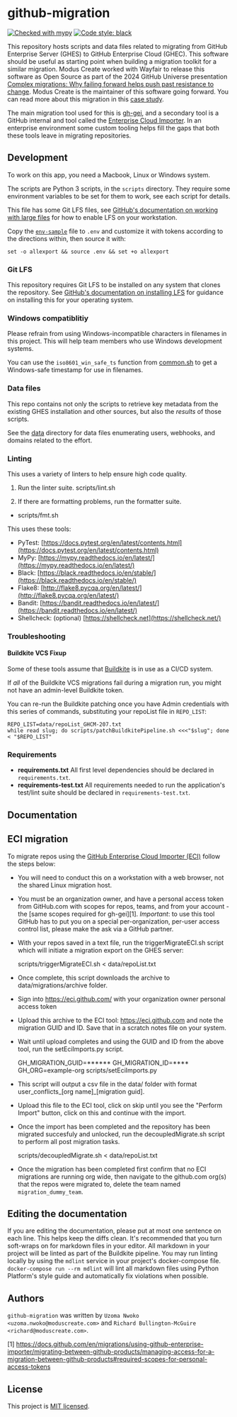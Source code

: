 # github-migration

[![Checked with mypy](https://img.shields.io/badge/mypy-checked-blue)](http://mypy-lang.org/)
[![Code style: black](https://img.shields.io/badge/code%20style-black-black.svg)](https://github.com/psf/black)

This repository hosts scripts and data files related to migrating from GitHub Enterprise Server (GHES)
to GitHub Enterprise Cloud (GHEC). This software should be useful as starting point when building a migration
toolkit for a similar migration. Modus Create worked with Wayfair to release this software as Open Source as part of the 2024 GitHub Universe presentation [Complex migrations: Why failing forward helps push past resistance to change](https://reg.githubuniverse.com/flow/github/universe24/attendee-portal/page/sessioncatalog/session/1715190440825001r1em). Modus Create is the maintainer of this software going forward. You can read more about this migration in this [case study](https://moduscreate.com/case-study/wayfair/). 

The main migration tool used
for this is [gh-gei](https://github.com/github/gh-gei), and a secondary tool is a GitHub internal and
tool called the [Enterprise Cloud Importer](https://eci.github.com/). In an enterprise environment 
some custom tooling helps fill the gaps that both these tools leave in migrating repositories.

## Development

To work on this app, you need a Macbook, Linux or Windows system.

The scripts are Python 3 scripts, in the `scripts` directory. They require some environment variables to be set for 
them to work, see each script for details.

This file has some Git LFS files, see 
[GitHub's documentation on working with large files](https://docs.github.com/en/repositories/working-with-files/managing-large-files/configuring-git-large-file-storage)
for how to enable LFS on your workstation.

Copy the [`env-sample`](env-sample) file to `.env` and customize it with tokens according to the directions within, 
then source it with:

    set -o allexport && source .env && set +o allexport

### Git LFS

This repository requires Git LFS to be installed on any system that clones the repository.  See 
[GitHub's documentation on installing LFS](https://docs.github.com/en/repositories/working-with-files/managing-large-files/installing-git-large-file-storage)
for guidance on installing this for your operating system.

### Windows compatiblitiy

Please refrain from using Windows-incompatible characters in filenames in this project. This will help team members who use Windows development systems. 

You can use the `iso8601_win_safe_ts` function from [common.sh](scripts/common.sh) to get a Windows-safe timestamp 
for use in filenames.

### Data files

This repo contains not only the scripts to retrieve key metadata from the existing GHES installation 
and other sources, but also the _results_ of those scripts.

See the [data](data/) directory for data files enumerating users, webhooks, and domains related to the effort.

### Linting

This uses a variety of linters to help ensure high code quality.

1. Run the linter suite.
    scripts/lint.sh

1. If there are formatting problems, run the formatter suite.
-   scripts/fmt.sh

This uses these tools:

- PyTest: [https://docs.pytest.org/en/latest/contents.html](https://docs.pytest.org/en/latest/contents.html)
- MyPy: [https://mypy.readthedocs.io/en/latest/](https://mypy.readthedocs.io/en/latest/)
- Black: [https://black.readthedocs.io/en/stable/](https://black.readthedocs.io/en/stable/)
- Flake8: [http://flake8.pycqa.org/en/latest/](http://flake8.pycqa.org/en/latest/)
- Bandit: [https://bandit.readthedocs.io/en/latest/](https://bandit.readthedocs.io/en/latest/)
- Shellcheck: (optional) [https://shellcheck.net](https://shellcheck.net/)

### Troubleshooting

#### Buildkite VCS Fixup

Some of these tools assume that [Buildkite](https://buildkite.com) is in use as a CI/CD system.

If _all_ of the Buildkite VCS migrations fail during a migration run, you might not have an admin-level Buildkite 
token. 

You can re-run the Buildkite patching once you have Admin credentials with this series of commands, substituting your
repoList file in `REPO_LIST`:

    REPO_LIST=data/repoList_GHCM-207.txt
    while read slug; do scripts/patchBuildkitePipeline.sh <<<"$slug"; done < "$REPO_LIST"

### Requirements

-   **requirements.txt**
    All first level dependencies should be declared in `requirements.txt`.
-   **requirements-test.txt**
    All requirements needed to run the application's test/lint suite should be declared in `requirements-test.txt`.

## Documentation

## ECI migration

To migrate repos using the [GitHub Enterprise Cloud Importer (ECI)](https://eci.github.com/) follow the steps below:

* You will need to conduct this on a workstation with a web browser, not the shared Linux migration host.
* You must be an organization owner, and have a personal access token from GitHub.com with scopes for repos, teams, 
and from your account - the [same scopes required for gh-gei][1]. 
*Important*: to use this tool GitHub has to put you on a special per-organization, 
per-user access control list, please make the ask via a GitHub partner.
* With your repos saved in a text file, run the triggerMigrateECI.sh script 
which will initiate a migration export on the GHES server:

    scripts/triggerMigrateECI.sh < data/repoList.txt

* Once complete, this script downloads the archive to data/migrations/archive folder.
* Sign into https://eci.github.com/ with your organization owner personal access token
* Upload this archive to the ECI tool: https://eci.github.com and note the migration GUID and ID. 
Save that in a scratch notes file on your system.
* Wait until upload completes and using the GUID and ID from the above tool, run the setEciImports.py script.

    GH_MIGRATION_GUID=****** GH_MIGRATION_ID=**** GH_ORG=example-org scripts/setEciImports.py

* This script will output a csv file in the data/ folder with format user_conflicts_[org name]_[migration guid].
* Upload this file to the ECI tool, click on skip until you see the "Perform Import" button, 
click on this and continue with the import.
* Once the import has been completed and the repository has been migrated succesfuly and unlocked,
run the decoupledMigrate.sh script to perform all post migration tasks.

    scripts/decoupledMigrate.sh < data/repoList.txt
* Once the migration has been completed first confirm that no ECI migrations are running org wide,
then navigate to the github.com org(s) that the repos were migrated to, delete the team named `migration_dummy_team`.

## Editing the documentation

If you are editing the documentation, please put at most one sentence on each line.
This helps keep the diffs clean.
It's recommended that you turn soft-wraps on for markdown files in your editor.
All markdown in your project will be linted as part of the Buildkite pipeline.
You may run linting locally by using the `mdlint` service in your project's docker-compose file.
`docker-compose run --rm mdlint` will lint all markdown files using Python Platform's
style guide and automatically fix violations when possible.

## Authors

`github-migration` was written by `Uzoma Nwoko <uzoma.nwoko@moduscreate.com>` and `Richard Bullington-McGuire <richard@moduscreate.com>`.

[1] https://docs.github.com/en/migrations/using-github-enterprise-importer/migrating-between-github-products/managing-access-for-a-migration-between-github-products#required-scopes-for-personal-access-tokens

## License

This project is [MIT licensed](LICENSE).
